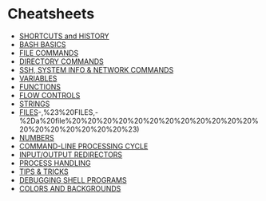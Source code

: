# Cheatsheets

+ [SHORTCUTS and HISTORY](https://github.com/Som23Git/Cheatsheets/blob/main/Bash%20Cheatsheet#:~:text=SHORTCUTS%20and%20HISTORY)
+ [BASH BASICS](https://github.com/Som23Git/Cheatsheets/blob/main/Bash%20Cheatsheet#:~:text=%23-,BASH%20BASICS)
+ [FILE COMMANDS](https://github.com/Som23Git/Cheatsheets/blob/main/Bash%20Cheatsheet#:~:text=%23-,FILE%20COMMANDS)
+ [DIRECTORY COMMANDS](https://github.com/Som23Git/Cheatsheets/blob/main/Bash%20Cheatsheet#:~:text=%23-,DIRECTORY%20COMMANDS)
+ [SSH, SYSTEM INFO & NETWORK COMMANDS](https://github.com/Som23Git/Cheatsheets/blob/main/Bash%20Cheatsheet#:~:text=SSH%2C%20SYSTEM%20INFO%20%26%20NETWORK%20COMMANDS)
+ [VARIABLES](https://github.com/Som23Git/Cheatsheets/blob/main/Bash%20Cheatsheet#:~:text=%23%23%23%23%23%23%23%23%23%23%23%23%23%23%23%23%23%23%23%23%23%23%23%23%23%23%23%23%23%23%23%23%23%23%23%23%23%23%23%23%23%23%23%23%23%23%23%23%23%23%23%23%23%23%23%23%23%23%23%23%23%23%23%23%23%23%23%23%23%23%23%23%23%23%23%23%23%23-,%23%20VARIABLES,)
+ [FUNCTIONS](https://github.com/Som23Git/Cheatsheets/blob/main/Bash%20Cheatsheet#:~:text=%23%23%23%23%23%23%23%23%23%23%23%23%23%23%23%23%23%23%23%23%23%23%23%23%23%23%23%23%23%23%23%23%23%23%23%23%23%23%23%23%23%23%23%23%23%23%23%23%23%23%23%23%23%23%23%23%23%23%23%23%23%23%23%23%23%23%23%23%23%23%23%23%23%23%23%23%23%23-,%23%20FUNCTIONS,-%23%23%23%23%23%23%23%23%23%23%23%23%23%23%23%23%23%23%23%23%23%23%23%23%23%23%23%23%23%23%23%23%23%23%23%23%23%23%23%23%23%23%23%23%23%23%23%23%23%23%23%23%23%23%23%23%23%23%23%23%23%23%23%23%23%23%23%23%23%23%23%23%23%23%23%23%23%23)
+ [FLOW CONTROLS](https://github.com/Som23Git/Cheatsheets/blob/main/Bash%20Cheatsheet#:~:text=%23%23%23%23%23%23%23%23%23%23%23%23%23%23%23%23%23%23%23%23%23%23%23%23%23%23%23%23%23%23%23%23%23%23%23%23%23%23%23%23%23%23%23%23%23%23%23%23%23%23%23%23%23%23%23%23%23%23%23%23%23%23%23%23%23%23%23%23%23%23%23%23%23%23%23%23%23%23-,%23%20FLOW%20CONTROLS,-%23%23%23%23%23%23%23%23%23%23%23%23%23%23%23%23%23%23%23%23%23%23%23%23%23%23%23%23%23%23%23%23%23%23%23%23%23%23%23%23%23%23%23%23%23%23%23%23%23%23%23%23%23%23%23%23%23%23%23%23%23%23%23%23%23%23%23%23%23%23%23%23%23%23%23%23%23%23)
+ [STRINGS](https://github.com/Som23Git/Cheatsheets/blob/main/Bash%20Cheatsheet#:~:text=test%20conditional%20expression-,%23%20STRINGS,-str1%20%3D%3D%20str2%20%20%20%20%20%20%20%20%20%20%20%20%20%20%20%23)
+ [FILES](https://github.com/Som23Git/Cheatsheets/blob/main/Bash%20Cheatsheet#:~:text=has%20length%200)-,%23%20FILES,-%2Da%20file%20%20%20%20%20%20%20%20%20%20%20%20%20%20%20%20%20%20%20%23)
+ [NUMBERS](https://github.com/Som23Git/Cheatsheets/blob/main/Bash%20Cheatsheet#:~:text=older%20than%20file2-,%23%20NUMBERS,-%2Dlt%20%20%20%20%20%20%20%20%20%20%20%20%20%20%20%20%20%20%20%20%20%20%20%23%20less)
+ [COMMAND-LINE PROCESSING CYCLE](https://github.com/Som23Git/Cheatsheets/blob/main/Bash%20Cheatsheet#:~:text=COMMAND%2DLINE%20PROCESSING%20CYCLE)
+ [INPUT/OUTPUT REDIRECTORS](https://github.com/Som23Git/Cheatsheets/blob/main/Bash%20Cheatsheet#:~:text=INPUT/OUTPUT%20REDIRECTORS)
+ [PROCESS HANDLING](https://github.com/Som23Git/Cheatsheets/blob/main/Bash%20Cheatsheet#:~:text=%23%23%23%23%23%23%23%23%23%23%23%23%23%23%23%23%23%23%23%23%23%23%23%23%23%23%23%23%23%23%23%23%23%23%23%23%23%23%23%23%23%23%23%23%23%23%23%23%23%23%23%23%23%23%23%23%23%23%23%23%23%23%23%23%23%23%23%23%23%23%23%23%23%23%23%23%23%23-,%23%20PROCESS%20HANDLING)
+ [TIPS & TRICKS](https://github.com/Som23Git/Cheatsheets/blob/main/Bash%20Cheatsheet#:~:text=%23%23%23%23%23%23%23%23%23%23%23%23%23%23%23%23%23%23%23%23%23%23%23%23%23%23%23%23%23%23%23%23%23%23%23%23%23%23%23%23%23%23%23%23%23%23%23%23%23%23%23%23%23%23%23%23%23%23%23%23%23%23%23%23%23%23%23%23%23%23%23%23%23%23%23%23%23%23-,%23%20TIPS%20%26%20TRICKS)
+ [DEBUGGING SHELL PROGRAMS](https://github.com/Som23Git/Cheatsheets/blob/main/Bash%20Cheatsheet#:~:text=%23%20DEBUGGING%20SHELL%20PROGRAMS)
+ [COLORS AND BACKGROUNDS ](https://github.com/Som23Git/Cheatsheets/blob/main/Bash%20Cheatsheet#:~:text=%23%20COLORS%20AND%20BACKGROUNDS)
